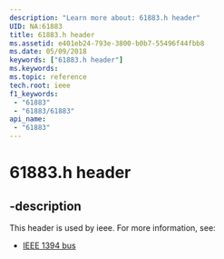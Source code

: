 ```yaml
---
description: "Learn more about: 61883.h header"
UID: NA:61883
title: 61883.h header
ms.assetid: e401eb24-793e-3800-b0b7-55496f44fbb8
ms.date: 05/09/2018
keywords: ["61883.h header"]
ms.keywords: 
ms.topic: reference
tech.root: ieee
f1_keywords:
 - "61883"
 - "61883/61883"
api_name:
 - "61883"
---
```


# 61883.h header


## -description

This header is used by ieee. For more information, see:

- [IEEE 1394 bus](../_ieee/index.md)

